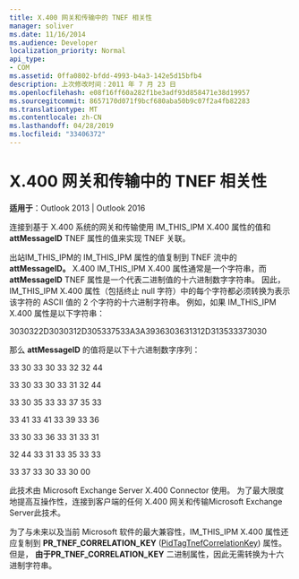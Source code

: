 ```yaml
---
title: X.400 网关和传输中的 TNEF 相关性
manager: soliver
ms.date: 11/16/2014
ms.audience: Developer
localization_priority: Normal
api_type:
- COM
ms.assetid: 0ffa0802-bfdd-4993-b4a3-142e5d15bfb4
description: 上次修改时间：2011 年 7 月 23 日
ms.openlocfilehash: e08f16ff60a282f1be3adf93d858471e38d19957
ms.sourcegitcommit: 8657170d071f9bcf680aba50b9c07f2a4fb82283
ms.translationtype: MT
ms.contentlocale: zh-CN
ms.lasthandoff: 04/28/2019
ms.locfileid: "33406372"
---
```

# <a name="tnef-correlation-in-x400-gateways-and-transports"></a>X.400 网关和传输中的 TNEF 相关性

  
  
**适用于**：Outlook 2013 | Outlook 2016 
  
连接到基于 X.400 系统的网关和传输使用 IM_THIS_IPM X.400 属性的值和 **attMessageID** TNEF 属性的值来实现 TNEF 关联。 
  
出站IM_THIS_IPM的 IM_THIS_IPM 属性的值复制到 TNEF 流中的 **attMessageID。** X.400 IM_THIS_IPM X.400 属性通常是一个字符串，而 **attMessageID** TNEF 属性是一个代表二进制值的十六进制数字字符串。 因此，IM_THIS_IPM X.400 属性（包括终止 null 字符）中的每个字符都必须转换为表示该字符的 ASCII 值的 2 个字符的十六进制字符串。 例如，如果 IM_THIS_IPM X.400 属性是以下字符串： 
  
3030322D3030312D305337533A3A3936303631312D313533373030
  
那么 **attMessageID** 的值将是以下十六进制数字序列： 
  
33 30 33 30 33 32 32 44
  
33 30 33 30 33 31 32 44
  
33 30 35 33 33 37 35 33
  
33 41 33 41 33 39 33 36
  
33 30 33 36 33 31 33 31
  
32 44 33 31 33 35 33 33
  
33 37 33 30 33 30 00
  
此技术由 Microsoft Exchange Server X.400 Connector 使用。 为了最大限度地提高互操作性，连接到客户端的任何 X.400 网关和传输Microsoft Exchange Server此技术。
  
为了与未来以及当前 Microsoft 软件的最大兼容性，IM_THIS_IPM X.400 属性还应复制到 **PR_TNEF_CORRELATION_KEY** ([PidTagTnefCorrelationKey](pidtagtnefcorrelationkey-canonical-property.md)) 属性。 但是， **由于PR_TNEF_CORRELATION_KEY** 二进制属性，因此无需转换为十六进制字符串。 
  

